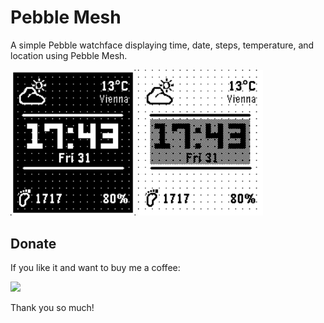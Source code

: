# Pebble Mesh

A simple Pebble watchface displaying time, date, steps, temperature, and location using Pebble Mesh.

<img src="screenshots/screenshot1.png" alt="Pebble Mesh Preview" width="200"/>


<img src="screenshots/screenshot2.png" alt="Pebble Mesh Preview" width="200"/>



## Donate
If you like it and want to buy me a coffee:

[![](https://www.paypalobjects.com/en_US/i/btn/btn_donateCC_LG.gif)](https://www.paypal.com/donate/?hosted_button_id=Y4PDJU84LC3N2)

Thank you so much!
